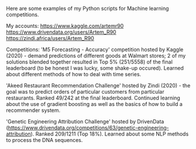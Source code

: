 Here are some examples of my Python scripts for Machine learning competitions.

My accounts:
https://www.kaggle.com/artemr90
https://www.drivendata.org/users/Artem_R90
https://zindi.africa/users/Artem_R90

Competitions:
'M5 Forecasting - Accuracy' competition hosted by Kaggle (2020) - demand predictions of different goods at Walmart stores;
2 of my solutions blended together resulted in Top 5% (251/5558) of the final leaderboard (to be honest I was lucky, 
some shake-up occured). Learned about different methods of how to deal with time series.

'Akeed Restaurant Recommendation Challenge' hosted by Zindi (2020) - the goal was to predict orders 
of particular customers from particular restaurants. Ranked 49/242 at the final leaderboard. 
Continued learning about the use of gradient boosting as well as the basics of how to build a recommender system.

'Genetic Engineering Attribution Challenge' hosted by DrivenData
(https://www.drivendata.org/competitions/63/genetic-engineering-attribution).
Ranked 209/1211 (Top 18%). Learned about some NLP methods to process the DNA sequences.
